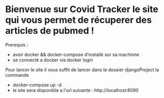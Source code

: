 # Bienvenue sur Covid Tracker le site qui vous permet de récuperer des articles de pubmed ! #

Prerequis : 

* avoir docker && docker-compose d'installé sur sa machinne
* se connecté a docker via docker login

Pour lancer le site il vous suffit de lancer dans le dossier djangoProject la commande

* docker-compose up -d 
* le site sera disponible a l'url suivante : http://localhost:8090
